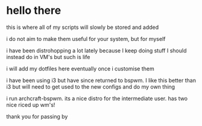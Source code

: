 # hello there

this is where all of my scripts will slowly be stored and added

i do not aim to make them useful for your system, but for myself

i have been distrohopping a lot lately because I keep doing stuff I should instead do in VM's but such is life

i will add my dotfiles here eventually once i customise them

i have been using i3 but have since returned to bspwm. I like this better than i3 but will need to get used to the new configs and do my own thing

i run archcraft-bspwm. its a nice distro for the intermediate user. has two nice riced up wm's!

thank you for passing by
